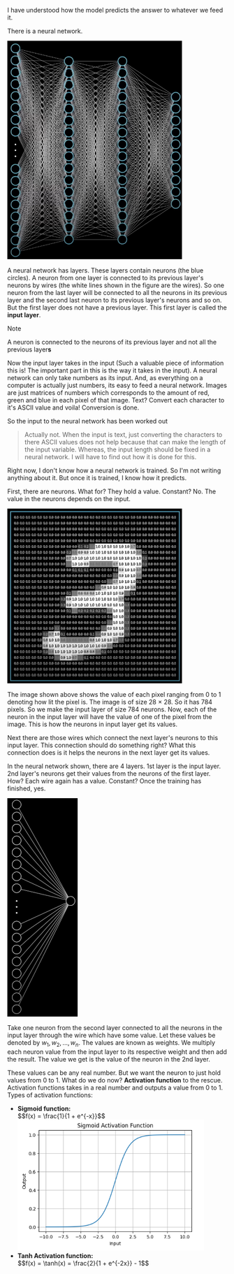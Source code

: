 I have understood how the model predicts the answer to whatever we feed it.

There is a neural network.

<img src="neural_network_example.png" height=500>

A neural network has layers. These layers contain neurons (the blue circles). A neuron from one layer is connected to its previous layer's neurons by wires (the white lines shown in the figure are the wires). So one neuron from the last layer will be connected to all the neurons in its previous layer and the second last neuron to its previous layer's neurons and so on. But the first layer does not have a previous layer. This first layer is called the <b>input layer</b>.

> [!Note]
> A neuron is connected to the neurons of its 	previous layer and not all the previous layer<b>s</b>

Now the input layer takes in the input (Such a valuable piece of information this is! The important part in this is the way it takes in the input). A neural network can only take numbers as its input. And, as everything on a computer is actually just numbers, its easy to feed a neural network. Images are just matrices of numbers which corresponds to the amount of red, green and blue in each pixel of that image. Text? Convert each character to it's ASCII value and voila! Conversion is done.

So the input to the neural network has been worked out
> Actually not. When the input is text, just converting the characters to there ASCII values does not help because that can make the length of the input variable. Whereas, the input length should be fixed in a neural network. I will have to find out how it is done for this.

Right now, I don't know how a neural network is trained. So I'm not writing anything about it. But once it is trained, I know how it predicts.

First, there are neurons. What for? They hold a value. Constant? No. The value in the neurons depends on the input.

<img src="MINST_3_image_with_pixel_values.png" height=400>

The image shown above shows the value of each pixel ranging from 0 to 1 denoting how lit the pixel is. The image is of size 28 $\times$ 28. So it has 784 pixels. So we make the input layer of size 784 neurons. Now, each of the neuron in the input layer will have the value of one of the pixel from the image. This is how the neurons in input layer get its values.

Next there are those wires which connect the next layer's neurons to this input layer. This connection should do something right? What this connection does is it helps the neurons in the next layer get its values.

In the neural network shown, there are 4 layers. 1st layer is the input layer. 2nd layer's neurons get their values from the neurons of the first layer. How? Each wire again has a value. Constant? Once the training has finished, yes.

<img src="neuron_connection.png" alt="A neuron connected to the neurons in its previous layer" height=500>

Take one neuron from the second layer connected to all the neurons in the input layer through the wire which have some value. Let these values be denoted by $w_1, w_2, \dots, w_n$. The values are known as weights. We multiply each neuron value from the input layer to its respective weight and then add the result. The value we get is the value of the neuron in the 2nd layer.

These values can be any real number. But we want the neuron to just hold values from 0 to 1. What do we do now? <b>Activation function</b> to the rescue. Activation functions takes in a real number and outputs a value from 0 to 1. Types of activation functions:
<ul>
	<li><b>Sigmoid function:</b></li>
	$$f(x) = \frac{1}{1 + e^{-x}}$$<br>

<img src="sigmoid.png" alt="Sigmoid function plot" height=300>
	<li><b>Tanh Activation function:</b></li>
	$$f(x) = \tanh(x) = \frac{2}{1 + e^{-2x}} - 1$$
</ul>
